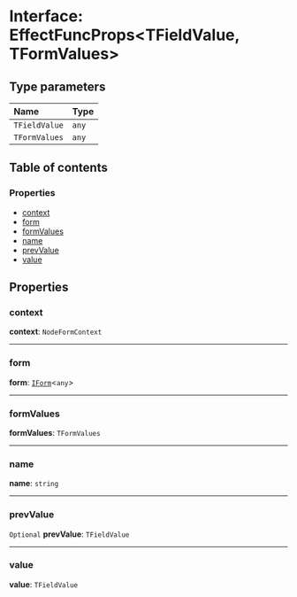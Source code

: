# Interface: EffectFuncProps\<TFieldValue, TFormValues>

## Type parameters

| Name | Type |
| :------ | :------ |
| `TFieldValue` | `any` |
| `TFormValues` | `any` |

## Table of contents

### Properties

* [context](/auto-docs/fixed-layout-editor/interfaces/EffectFuncProps.md#context)
* [form](/auto-docs/fixed-layout-editor/interfaces/EffectFuncProps.md#form)
* [formValues](/auto-docs/fixed-layout-editor/interfaces/EffectFuncProps.md#formvalues)
* [name](/auto-docs/fixed-layout-editor/interfaces/EffectFuncProps.md#name)
* [prevValue](/auto-docs/fixed-layout-editor/interfaces/EffectFuncProps.md#prevvalue)
* [value](/auto-docs/fixed-layout-editor/interfaces/EffectFuncProps.md#value)

## Properties

### context

**context**: `NodeFormContext`

***

### form

**form**: [`IForm`](/auto-docs/fixed-layout-editor/interfaces/IForm.md)<`any`>

***

### formValues

**formValues**: `TFormValues`

***

### name

**name**: `string`

***

### prevValue

`Optional` **prevValue**: `TFieldValue`

***

### value

**value**: `TFieldValue`
